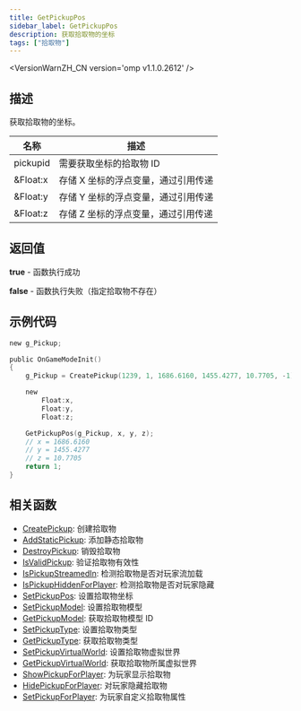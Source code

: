 ```yaml
---
title: GetPickupPos
sidebar_label: GetPickupPos
description: 获取拾取物的坐标
tags: ["拾取物"]
---
```


<VersionWarnZH_CN version='omp v1.1.0.2612' />

## 描述

获取拾取物的坐标。

| 名称     | 描述                                |
| -------- | ----------------------------------- |
| pickupid | 需要获取坐标的拾取物 ID             |
| &Float:x | 存储 X 坐标的浮点变量，通过引用传递 |
| &Float:y | 存储 Y 坐标的浮点变量，通过引用传递 |
| &Float:z | 存储 Z 坐标的浮点变量，通过引用传递 |

## 返回值

**true** - 函数执行成功

**false** - 函数执行失败（指定拾取物不存在）

## 示例代码

```c
new g_Pickup;

public OnGameModeInit()
{
    g_Pickup = CreatePickup(1239, 1, 1686.6160, 1455.4277, 10.7705, -1);

    new
        Float:x,
        Float:y,
        Float:z;

    GetPickupPos(g_Pickup, x, y, z);
    // x = 1686.6160
    // y = 1455.4277
    // z = 10.7705
    return 1;
}
```

## 相关函数

- [CreatePickup](CreatePickup): 创建拾取物
- [AddStaticPickup](AddStaticPickup): 添加静态拾取物
- [DestroyPickup](DestroyPickup): 销毁拾取物
- [IsValidPickup](IsValidPickup): 验证拾取物有效性
- [IsPickupStreamedIn](IsPickupStreamedIn): 检测拾取物是否对玩家流加载
- [IsPickupHiddenForPlayer](IsPickupHiddenForPlayer): 检测拾取物是否对玩家隐藏
- [SetPickupPos](SetPickupPos): 设置拾取物坐标
- [SetPickupModel](SetPickupModel): 设置拾取物模型
- [GetPickupModel](GetPickupModel): 获取拾取物模型 ID
- [SetPickupType](SetPickupType): 设置拾取物类型
- [GetPickupType](GetPickupType): 获取拾取物类型
- [SetPickupVirtualWorld](SetPickupVirtualWorld): 设置拾取物虚拟世界
- [GetPickupVirtualWorld](GetPickupVirtualWorld): 获取拾取物所属虚拟世界
- [ShowPickupForPlayer](ShowPickupForPlayer): 为玩家显示拾取物
- [HidePickupForPlayer](HidePickupForPlayer): 对玩家隐藏拾取物
- [SetPickupForPlayer](SetPickupForPlayer): 为玩家自定义拾取物属性
